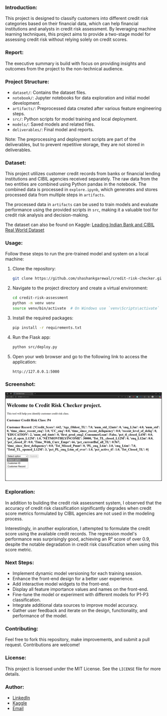### Introduction:
This project is designed to classify customers into different credit risk categories based on their financial data, which can help financial institutions and analysts in credit risk assessment. By leveraging machine learning techniques, this project aims to provide a two-stage model for assessing credit risk without relying solely on credit scores.

### Report:
The executive summary is build with focus on providing insights and outcomes from the project to the non-technical audience.

### Project Structure:
* `dataset/`: Contains the dataset files.
* `notebook/`: Jupyter notebooks for data exploration and initial model development.
* `artifacts/`: Preprocessed data created after various feature engineering steps.
* `src/`: Python scripts for model training and local deployment.
* `models/`: Saved models and related files.
* `deliverables/`: Final model and reports.

Note: The preprocessing and deployment scripts are part of the deliverables, but to prevent repetitive storage, they are not stored in deliverables.

### Dataset:
This project utilizes customer credit records from banks or financial lending institutions and CIBIL agencies received separately. The raw data from the two entities are combined using Python pandas in the notebook. The combined data is processed in `explore.ipynb`, which generates and stores processed data from multiple steps in `artifacts`.

The processed data in `artifacts` can be used to train models and evaluate performance using the provided scripts in `src`, making it a valuable tool for credit risk analysis and decision-making.

The dataset can also be found on Kaggle: [Leading Indian Bank and CIBIL Real World Dataset](https://www.kaggle.com/datasets/saurabhbadole/leading-indian-bank-and-cibil-real-world-dataset)

### Usage:
Follow these steps to run the pre-trained model and system on a local machine:
1. Clone the repository:
    ```bash
    git clone https://github.com/shashankgarewal/credit-risk-checker.git
    ```
2. Navigate to the project directory and create a virtual environment:
    ```bash
    cd credit-risk-assessment
    python -m venv venv
    source venv/bin/activate  # On Windows use `venv\Scripts\activate`
    ```
3. Install the required packages:
    ```bash
    pip install -r requirements.txt
    ```
4. Run the Flask app:
    ```bash
    python src/deploy.py
    ```
5. Open your web browser and go to the following link to access the application:
    ```
    http://127.0.0.1:5000
    ```
### Screenshot:
![credit-risk-classification-webapp](image.png)

### Exploration:
In addition to building the credit risk assessment system, I observed that the accuracy of credit risk classification significantly degrades when credit score metrics formulated by CIBIL agencies are not used in the modeling process.

Interestingly, in another exploration, I attempted to formulate the credit score using the available credit records. The regression model's performance was surprisingly good, achieving an R² score of over 0.9, despite the notable degradation in credit risk classification when using this score metric.

### Next Steps:
- Implement dynamic model versioning for each training session.
- Enhance the front-end design for a better user experience.
- Add interactive model widgets to the front-end.
- Display all feature importance values and names on the front-end.
- Fine-tune the model or experiment with different models for P1-P3 classification.
- Integrate additional data sources to improve model accuracy.
- Gather user feedback and iterate on the design, functionality, and performance of the model.

### Contributing:
Feel free to fork this repository, make improvements, and submit a pull request. Contributions are welcome!

### License:
This project is licensed under the MIT License. See the `LICENSE` file for more details.

### Author:
- [LinkedIn](https://www.linkedin.com/in/shashankgarewal/)
- [Kaggle](https://www.kaggle.com/shashankgarewal)
- [Email](mailto:shashankgarewal4+gitproject@gmail.com)
